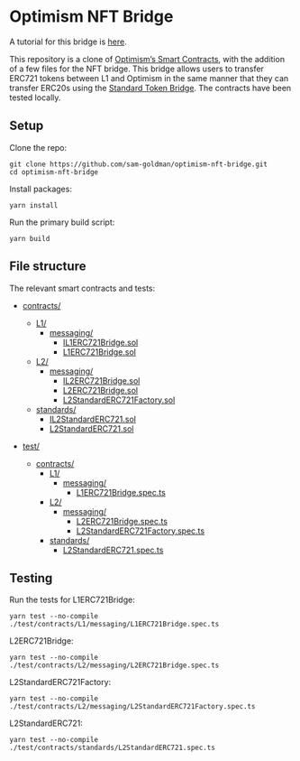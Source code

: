 # Optimism NFT Bridge

A tutorial for this bridge is [here](https://github.com/sam-goldman/optimism-nft-bridge/tree/main/tutorial).

This repository is a clone of [Optimism’s Smart Contracts](https://github.com/ethereum-optimism/optimism/tree/develop/packages/contracts), with the addition of a few files for the NFT bridge. This bridge allows users to transfer ERC721 tokens between L1 and Optimism in the same manner that they can transfer ERC20s using the [Standard Token Bridge](https://community.optimism.io/docs/developers/bridge/standard-bridge/#). The contracts have been tested locally.

## Setup

Clone the repo:
```shell
git clone https://github.com/sam-goldman/optimism-nft-bridge.git
cd optimism-nft-bridge
```

Install packages:
```shell
yarn install
```

Run the primary build script:
```shell
yarn build
```

## File structure

The relevant smart contracts and tests:

* [contracts/](./contracts)
  * [L1/](./contracts/L1)
    * [messaging/](./contracts/L1/messaging)
      * [IL1ERC721Bridge.sol](./contracts/L1/messaging/IL1ERC721Bridge.sol)
      * [L1ERC721Bridge.sol](./contracts/L1/messaging/L1ERC721Bridge.sol)
  * [L2/](./contracts/L2)
    * [messaging/](./contracts/L2/messaging)
      * [IL2ERC721Bridge.sol](./contracts/L2/messaging/IL2ERC721Bridge.sol)
      * [L2ERC721Bridge.sol](./contracts/L2/messaging/L2ERC721Bridge.sol)
      * [L2StandardERC721Factory.sol](./contracts/L2/messaging/L2StandardERC721Factory.sol)
  * [standards/](./contracts/standards)
    * [IL2StandardERC721.sol](./contracts/standards/IL2StandardERC721.sol)
    * [L2StandardERC721.sol](./contracts/standards/L2StandardERC721.sol)

* [test/](./test)
  * [contracts/](./test/contracts)
    * [L1/](./test/contracts/L1)
      * [messaging/](./test/contracts/L1/messaging)
        * [L1ERC721Bridge.spec.ts](./test/contracts/L1/messaging/L1ERC721Bridge.spec.ts)
    * [L2/](./test/contracts/L2)
      * [messaging/](./test/contracts/L2/messaging)
        * [L2ERC721Bridge.spec.ts](./test/contracts/L2/messaging/L2ERC721Bridge.spec.ts)
        * [L2StandardERC721Factory.spec.ts](./test/contracts/L2/messaging/L2StandardERC721Factory.spec.ts)
    * [standards/](./test/contracts/standards)
      * [L2StandardERC721.spec.ts](./test/contracts/standards/L2StandardERC721.spec.ts)
      


## Testing

Run the tests for L1ERC721Bridge:
```shell
yarn test --no-compile ./test/contracts/L1/messaging/L1ERC721Bridge.spec.ts
```

L2ERC721Bridge:
```shell
yarn test --no-compile ./test/contracts/L2/messaging/L2ERC721Bridge.spec.ts
```

L2StandardERC721Factory:
```shell
yarn test --no-compile ./test/contracts/L2/messaging/L2StandardERC721Factory.spec.ts
```

L2StandardERC721:
```shell
yarn test --no-compile ./test/contracts/standards/L2StandardERC721.spec.ts
```
